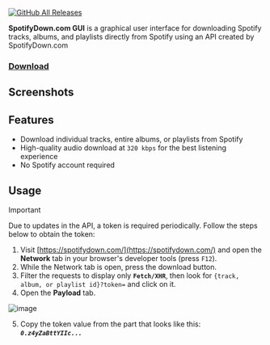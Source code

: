[![GitHub All Releases](https://img.shields.io/github/downloads/afkarxyz/spddl-GUI/total?style=for-the-badge)](https://github.com/afkarxyz/spddl-GUI/releases)

**SpotifyDown.com GUI** is a graphical user interface for downloading Spotify tracks, albums, and playlists directly from Spotify using an API created by SpotifyDown.com
### [Download](https://github.com/afkarxyz/spddl-GUI/releases/download/spddl/spddlGUI.exe)

## Screenshots

## Features

- Download individual tracks, entire albums, or playlists from Spotify
- High-quality audio download at `320 kbps` for the best listening experience
- No Spotify account required

## Usage

> [!IMPORTANT]  
> Due to updates in the API, a token is required periodically. Follow the steps below to obtain the token:  
> 1. Visit [https://spotifydown.com/](https://spotifydown.com/) and open the **Network** tab in your browser's developer tools (press `F12`).  
> 2. While the Network tab is open, press the download button.  
> 3. Filter the requests to display only **`Fetch/XHR`**, then look for `{track, album, or playlist id}?token=` and click on it.  
> 4. Open the **Payload** tab.  
>    
> ![image](https://github.com/user-attachments/assets/b414dbab-b0e8-4e86-afe0-6d0889597a88) 
> 
> 5. Copy the token value from the part that looks like this: ***`0.z4yZaBttYIIc...`***
